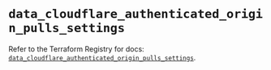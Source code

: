 # `data_cloudflare_authenticated_origin_pulls_settings`

Refer to the Terraform Registry for docs: [`data_cloudflare_authenticated_origin_pulls_settings`](https://registry.terraform.io/providers/cloudflare/cloudflare/5.3.0/docs/data-sources/authenticated_origin_pulls_settings).
